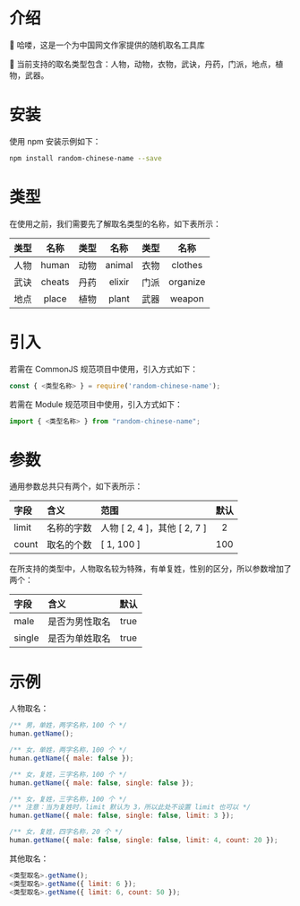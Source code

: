 # 介绍

🍭 哈喽，这是一个为中国网文作家提供的随机取名工具库

🍉 当前支持的取名类型包含：人物，动物，衣物，武诀，丹药，门派，地点，植物，武器。

# 安装

使用 npm 安装示例如下：

```bash
npm install random-chinese-name --save
```

# 类型

在使用之前，我们需要先了解取名类型的名称，如下表所示：

|类型|名称|类型|名称|类型|名称|
|:-:|:-:|:-:|:-:|:-:|:-:|
|人物|human|动物|animal|衣物|clothes|
|武诀|cheats|丹药|elixir|门派|organize|
|地点|place|植物|plant|武器|weapon|

# 引入

若需在 CommonJS 规范项目中使用，引入方式如下：

```js
const { <类型名称> } = require('random-chinese-name');
```

若需在 Module 规范项目中使用，引入方式如下：

```js
import { <类型名称> } from "random-chinese-name";
```

# 参数

通用参数总共只有两个，如下表所示：

|字段|含义|范围|默认|
|:-|:-|:-|:-:|
| limit | 名称的字数 | 人物 [ 2, 4 ]，其他 [ 2, 7 ] | 2 |
| count | 取名的个数 | [ 1, 100 ] | 100 |

在所支持的类型中，人物取名较为特殊，有单复姓，性别的区分，所以参数增加了两个：

|字段|含义|默认|
|:-|:-|:-:|
|male|是否为男性取名|true|
|single|是否为单姓取名|true|

# 示例

人物取名：

```js
/** 男，单姓，两字名称，100 个 */ 
human.getName();

/** 女，单姓，两字名称，100 个 */ 
human.getName({ male: false });

/** 女，复姓，三字名称，100 个 */ 
human.getName({ male: false, single: false });

/** 女，复姓，三字名称，100 个 */ 
/** 注意：当为复姓时，limit 默认为 3，所以此处不设置 limit 也可以 */ 
human.getName({ male: false, single: false, limit: 3 });

/** 女，复姓，四字名称，20 个 */ 
human.getName({ male: false, single: false, limit: 4, count: 20 });
```

其他取名：

```js
<类型取名>.getName();
<类型取名>.getName({ limit: 6 });
<类型取名>.getName({ limit: 6, count: 50 });
```